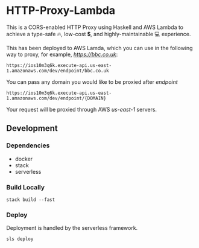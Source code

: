 # HTTP-Proxy-Lambda

This is a CORS-enabled HTTP Proxy using Haskell and AWS Lambda to achieve a type-safe :fire:, low-cost :heavy_dollar_sign:, and highly-maintainable :computer: experience. 

This has been deployed to AWS Lamda, which you can use in the following way to proxy, for example, _https://bbc.co.uk_:

```
https://ios10m3q6k.execute-api.us-east-1.amazonaws.com/dev/endpoint/bbc.co.uk
```

You can pass any domain you would like to be proxied after _endpoint_

```
https://ios10m3q6k.execute-api.us-east-1.amazonaws.com/dev/endpoint/{DOMAIN}
```

Your request will be proxied through AWS _us-east-1_ servers.

## Development

### Dependencies

- docker
- stack
- serverless

### Build Locally

```
stack build --fast
```

### Deploy

Deployment is handled by the serverless framework.

```
sls deploy
```

